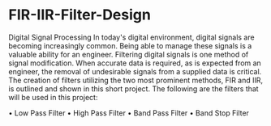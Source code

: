 # FIR-IIR-Filter-Design
Digital Signal Processing
In today's digital environment, digital signals are becoming increasingly common. 
Being able to manage these signals is a valuable ability for an engineer. 
Filtering digital signals is one method of signal modification. When accurate data is required, as is expected from an engineer, the removal of undesirable signals from a supplied data is critical. 
The creation of filters utilizing the two most prominent methods, FIR and IIR, is outlined and shown in this short project. 
The following are the filters that will be used in this project:

•	Low Pass Filter
•	High Pass Filter
•	Band Pass Filter
•	Band Stop Filter
